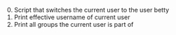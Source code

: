 0. Script that switches the current user to the user betty
1. Print effective username of current user
2. Print all groups the current user is part of

